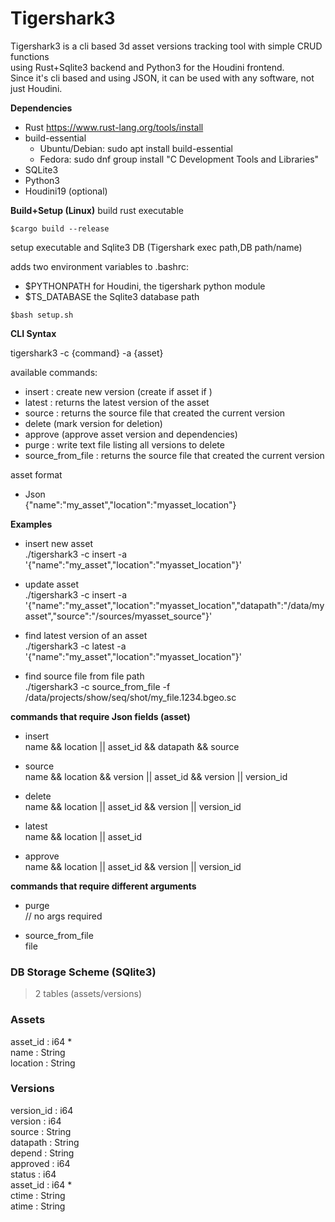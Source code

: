 # Tigershark3

Tigershark3 is a cli based 3d asset versions tracking tool with simple CRUD functions<br>
using Rust+Sqlite3 backend and Python3 for the Houdini frontend.<br>
Since it's cli based and using JSON, it can be used with any software, not just Houdini.

**Dependencies**

* Rust https://www.rust-lang.org/tools/install
* build-essential
    * Ubuntu/Debian: sudo apt install build-essential
    * Fedora: sudo dnf group install "C Development Tools and Libraries"
* SQLite3
* Python3
* Houdini19 (optional)

**Build+Setup (Linux)**
build rust executable
```
$cargo build --release
```
setup executable and Sqlite3 DB (Tigershark exec path,DB path/name)<br>

adds two environment variables to .bashrc:<br>
* $PYTHONPATH for Houdini, the tigershark python module<br>
* $TS_DATABASE the Sqlite3 database path<br> 
```
$bash setup.sh
```


**CLI Syntax**

tigershark3 -c {command} -a {asset}

available commands:<br>
* insert : create new version (create if asset if )<br>
* latest : returns the latest version of the asset<br>
* source : returns the source file that created the current version<br>
* delete (mark version for deletion)<br>
* approve (approve asset version and dependencies)<br>
* purge : write text file listing all versions to delete<br>
* source_from_file : returns the source file that created the current version<br>

asset format<br>
* Json<br>
    {"name":"my_asset","location":"myasset_location"}


**Examples**

* insert new asset<br>
./tigershark3 -c insert -a '{"name":"my_asset","location":"myasset_location"}'

* update asset<br>
./tigershark3 -c insert -a '{"name":"my_asset","location":"myasset_location","datapath":"/data/myasset","source":"/sources/myasset_source"}'

* find latest version of an asset<br>
./tigershark3 -c latest -a '{"name":"my_asset","location":"myasset_location"}'

* find source file from file path<br>
./tigershark3 -c source_from_file -f /data/projects/show/seq/shot/my_file.1234.bgeo.sc


**commands that require Json fields (asset)**

* insert<br>
name && location || asset_id && datapath && source

* source<br>
name && location && version || asset_id && version || version_id

* delete<br>
name && location || asset_id && version || version_id

* latest<br>
name && location || asset_id

* approve<br>
name && location || asset_id && version || version_id

**commands that require different arguments**

* purge<br>
// no args required

* source_from_file<br>
file


### DB Storage Scheme (SQlite3)

> 2 tables (assets/versions)

### Assets<br>
asset_id	: i64 *<br>
name		: String<br>
location	: String<br>

### Versions<br>
version_id	: i64<br>
version		: i64<br>
source		: String<br>
datapath	: String<br>
depend		: String<br>
approved	: i64<br>
status		: i64<br>
asset_id	: i64 *<br>
ctime		: String<br>
atime		: String<br>
